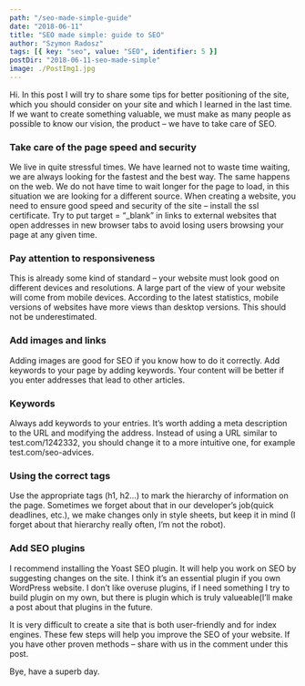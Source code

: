 ```yaml
---
path: "/seo-made-simple-guide"
date: "2018-06-11"
title: "SEO made simple: guide to SEO"
author: "Szymon Radosz"
tags: [{ key: "seo", value: "SEO", identifier: 5 }]
postDir: "2018-06-11-seo-made-simple"
image: ./PostImg1.jpg
---
```


<div class="blog-post__container">
<p>Hi. In this post I will try to share some tips for better positioning of the site, which you should consider on your site and which I learned in the last time. If we want to create something valuable, we must make as many people as possible to know our vision, the product – we have to take care of SEO.</p>

<h3>Take care of the page speed and security</h3>
<p>We live in quite stressful times. We have learned not to waste time waiting, we are always looking for the fastest and the best way. The same happens on the web. We do not have time to wait longer for the page to load, in this situation we are looking for a different source. When creating a website, you need to ensure good speed and security of the site – install the ssl certificate. Try to put target = “_blank” in links to external websites that open addresses in new browser tabs to avoid losing users browsing your page at any given time.</p>

<h3>Pay attention to responsiveness</h3>
<p>This is already some kind of standard – your website must look good on different devices and resolutions. A large part of the view of your website will come from mobile devices. According to the latest statistics, mobile versions of websites have more views than desktop versions. This should not be underestimated.</p>

<h3>Add images and links</h3>
<p>Adding images are good for SEO if you know how to do it correctly. Add keywords to your page by adding keywords. Your content will be better if you enter addresses that lead to other articles.</p>

<h3>Keywords</h3>
<p>Always add keywords to your entries. It’s worth adding a meta description to the URL and modifying the address. Instead of using a URL similar to test.com/1242332, you should change it to a more intuitive one, for example test.com/seo-advices.</p>

<h3>Using the correct tags</h3>
<p>Use the appropriate tags (h1, h2…) to mark the hierarchy of information on the page. Sometimes we forget about that in our developer’s job(quick deadlines, etc.), we make changes only in style sheets, but keep it in mind (I forget about that hierarchy really often, I’m not the robot).</p>

<h3>Add SEO plugins</h3>
<p>I recommend installing the Yoast SEO plugin. It will help you work on SEO by suggesting changes on the site. I think it’s an essential plugin if you own WordPress website. I don’t like overuse plugins, if I need something I try to build plugin on my own, but there is plugin which is truly valueable(I’ll make a post about that plugins in the future.</p>

It is very difficult to create a site that is both user-friendly and for index engines. These few steps will help you improve the SEO of your website. If you have other proven methods – share with us in the comment under this post.</p>

<p>Bye, have a superb day.</p>

</div>

